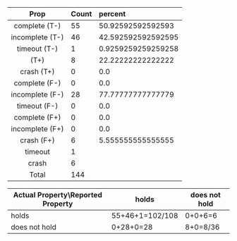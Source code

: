 
| Prop | Count | percent |
|:----:|:------|:--|
|complete   (T-)|55| 50.92592592592593 |
|incomplete (T-)|46|42.592592592592595 |
|timeout    (T-)|1|0.9259259259259258 |
|           (T+)|8|22.22222222222222 |
|crash      (T+)|0|0.0 |
|complete   (F-)|0|0.0 |
|incomplete (F-)|28|77.77777777777779 |
|timeout    (F-)|0|0.0 |
|complete   (F+)|0|0.0 |
|incomplete (F+)|0|0.0 |
|crash      (F+)|6|5.555555555555555 |
|timeout        |1| |
|crash          |6| |
|Total          |144| |

| Actual Property\Reported Property | holds | does not hold |
|------------------------------------|-------|---------------|
| holds | 55+46+1=102/108 | 0+0+6=6 |
| does not hold | 0+28+0=28 | 8+0=8/36 |

